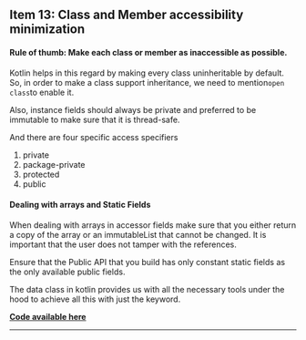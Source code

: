 ## Item 13: Class and Member accessibility minimization

#### Rule of thumb: Make each class or member as inaccessible as possible.

Kotlin helps in this regard by making every class uninheritable by default. So, in order to make a class support inheritance, we need to mention`open class`to enable it.

Also, instance fields should always be private and preferred to be immutable to make sure that it is thread-safe.

And there are four specific access specifiers

1. private
2. package-private
3. protected
4. public

#### Dealing with arrays and Static Fields

When dealing with arrays in accessor fields make sure that you either return a copy of the array or an immutableList that cannot be changed. It is important that the user does not tamper with the references.

Ensure that the Public API that you build has only constant static fields as the only available public fields.

The data class in kotlin provides us with all the necessary tools under the hood to achieve all this with just the keyword.

[**Code available here**](https://github.com/narenkmanoharan/Effective-Kotlin/blob/master/src/main/kotlin/Bear.kt)

---

